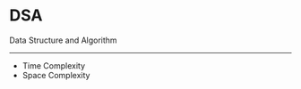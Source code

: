 # DSA
Data Structure and Algorithm 
<hr>
<ul>
<li>Time Complexity</li>
<li>Space Complexity</li>
</ul>
